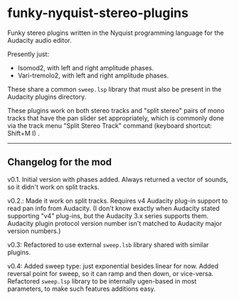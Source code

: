 # funky-nyquist-stereo-plugins
Funky stereo plugins written in the Nyquist programming language for the Audacity audio editor.

Presently just:

* Isomod2, with left and right amplitude phases.
* Vari-tremolo2, with left and right amplitude phases.

These share a common `sweep.lsp` library that must also be present in the Audacity plugins directory.

These plugins work on both stereo tracks and "split stereo" pairs of mono tracks that have the 
pan slider set appropriately, which is commonly done via the track menu "Split Stereo Track" command (keyboard shortcut: Shift+M I) .

----

## Changelog for the mod

v0.1. Initial version with phases added. Always returned a vector of sounds, so it didn't work on split tracks.

v0.2.: Made it work on split tracks. Requires v4 Audacity plug-in support to read pan info from Audacity. (I don't know exactly when Audacity stated supporting "v4" plug-ins, but the Audacity 3.x series supports them. Audacity plugin protocol version number isn't matched to Audacity major version numbers.)

v0.3: Refactored to use external `sweep.lsb` library shared with similar plugins.

v0.4: Added sweep type: just exponential besides linear for now. Added reversal point for sweep, so it can ramp and then down, or vice-versa. Refactored `sweep.lsp` library to be internally ugen-based in most parameters, to make such features additions easy. 
